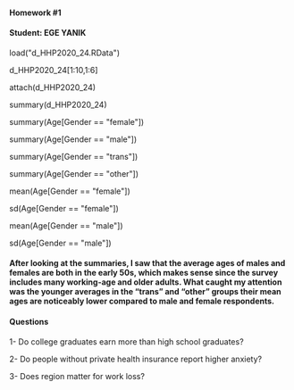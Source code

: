 #### Homework #1 ####
#### Student: EGE YANIK ####

load("d_HHP2020_24.RData")

d_HHP2020_24[1:10,1:6]

attach(d_HHP2020_24)

summary(d_HHP2020_24)

summary(Age[Gender == "female"])

summary(Age[Gender == "male"])

summary(Age[Gender == "trans"])

summary(Age[Gender == "other"])

mean(Age[Gender == "female"])

sd(Age[Gender == "female"])

mean(Age[Gender == "male"])

sd(Age[Gender == "male"])

#### After looking at the summaries, I saw that the average ages of males and females are both in the early 50s, which makes sense since the survey includes many working-age and older adults. What caught my attention was the younger averages in the “trans” and “other” groups their mean ages are noticeably lower compared to male and female respondents. ####

#### Questions ####

1- Do college graduates earn more than high school graduates?
  
2- Do people without private health insurance report higher anxiety?
  
3- Does region matter for work loss?

